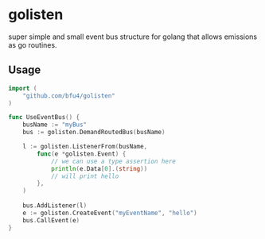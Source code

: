 # golisten

super simple and small event bus structure
for golang that allows emissions as go routines.


## Usage
```go
import (
	"github.com/bfu4/golisten"
)

func UseEventBus() {
	busName := "myBus"
	bus := golisten.DemandRoutedBus(busName)

	l := golisten.ListenerFrom(busName,
        func(e *golisten.Event) {
        	// we can use a type assertion here
        	println(e.Data[0].(string))
        	// will print hello
        },
    )
    
    bus.AddListener(l)
	e := golisten.CreateEvent("myEventName", "hello")
    bus.CallEvent(e)
}
```